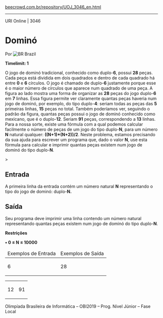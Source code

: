 <p><a href="https://www.beecrowd.com.br/repository/UOJ_3046_en.html">beecrowd.com.br/repository/UOJ_3046_en.html</a></p><hr>
<div>
  <span>URI Online | 3046</span>
  <h1>Dominó</h1>
  <div>
    <p>Por <img src="https://resources.beecrowd.com.br/gallery/images/flags/br.gif" alt="BR"> Brazil</p>
  </div>
  <strong>Timelimit: 1</strong>
</div>
<div>
<div>
<p>O jogo de dominó tradicional, conhecido como duplo-<strong>6</strong>, possui <strong>28</strong> peças. Cada peça está dividida em dois quadrados e dentro de cada quadrado há entre <strong>0</strong> e <strong>6</strong> círculos. O jogo é chamado de duplo-<strong>6</strong> justamente porque esse é o maior número de círculos que aparece num quadrado de uma peça. A figura ao lado mostra uma forma de organizar as <strong>28</strong> peças do jogo duplo-<strong>6</strong> em <strong>7</strong> linhas. Essa figura permite ver claramente quantas peças haveria num jogo de dominó, por exemplo, do tipo duplo-<strong>4</strong>: seriam todas as peças das <strong>5</strong> primeiras linhas, <strong>15</strong> peças no total. Também poderíamos ver, seguindo o padrão da figura, quantas peças possui o jogo de dominó conhecido como mexicano, que é o duplo-<strong>12</strong>. Seriam <strong>91</strong> peças, correspondendo a <strong>13</strong> linhas. Para a nossa sorte, existe uma fórmula com a qual podemos calcular facilmente o número de peças de um jogo do tipo duplo-<strong>N</strong>, para um número <strong>N</strong> natural qualquer: <strong>((N+1)*(N+2))/2</strong>. Neste problema, estamos precisando da sua ajuda para escrever um programa que, dado o valor <strong>N</strong>, use esta fórmula para calcular e imprimir quantas peças existem num jogo de dominó do tipo duplo-<strong>N</strong>.</p>
<img alt="" src="https://resources.beecrowd.com.br/gallery/images/problems/UOJ_3046.png">&gt;<h2>Entrada</h2>
<div>
  <p>A primeira linha da entrada contém um número natural <strong>N</strong> representando o tipo do jogo de dominó: duplo-<strong>N.</strong></p>
</div>
<h2>Saída</h2>
<div>
  <p>Seu programa deve imprimir uma linha contendo um número natural representando quantas peças existem num jogo de dominó do tipo duplo-<strong>N</strong>.</p>
  <p><strong>Restrições </strong></p>
  <p><strong>• 0 ≤ N ≤ 10000</strong></p>
</div>
<div></div>
  <table>
    <thead>
      <tr>
        <td>Exemplos de Entrada</td>
        <td>Exemplos de Saída</td>
      </tr>
    </thead>
    <tbody>
      <tr>
        <td>
          <p>6</p>
        </td>
        <td>
          <p>28</p>
        </td>
      </tr>
    </tbody>
  </table>
  <div></div>
    <table>
      <thead>
      </thead>
      <tbody>
        <tr>
          <td>
            <p>12</p>
          </td>
          <td>
            <p>91</p>
          </td>
        </tr>
      </tbody>
    </table>
    <p>
    Olimpíada Brasileira de Informática – OBI2019 – Prog. Nível Júnior – Fase Local</p>
  </div>
</div>